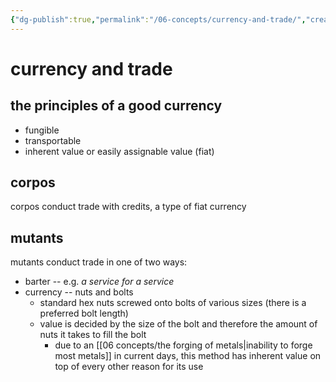 ```yaml
---
{"dg-publish":true,"permalink":"/06-concepts/currency-and-trade/","created":"2024-10-28T09:18:27.521-05:00","updated":"2024-10-29T15:17:33.584-05:00"}
---
```


# currency and trade

## the principles of a good currency
- fungible
- transportable
- inherent value or easily assignable value (fiat)

## corpos
corpos conduct trade with credits, a type of fiat currency

## mutants
mutants conduct trade in one of two ways:
- barter -- e.g. *a service for a service*
- currency -- nuts and bolts
	- standard hex nuts screwed onto bolts of various sizes (there is a preferred bolt length)
	- value is decided by the size of the bolt and therefore the amount of nuts it takes to fill the bolt
		- due to an [[06 concepts/the forging of metals\|inability to forge most metals]] in current days, this method has inherent value on top of every other reason for its use